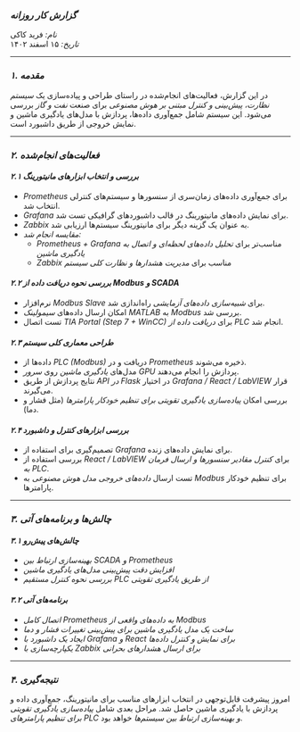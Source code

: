 ### *گزارش کار روزانه*  
*نام:* فرید کاکی  
*تاریخ:* ۱۵ اسفند ۱۴۰۲  

---

### *۱. مقدمه*  
در این گزارش، فعالیت‌های انجام‌شده در راستای طراحی و پیاده‌سازی یک *سیستم نظارت، پیش‌بینی و کنترل مبتنی بر هوش مصنوعی* برای صنعت *نفت و گاز* بررسی می‌شود. این سیستم شامل جمع‌آوری داده‌ها، پردازش با مدل‌های یادگیری ماشین و نمایش خروجی از طریق داشبورد است.  

---

### *۲. فعالیت‌های انجام‌شده*  

#### *۲.۱ بررسی و انتخاب ابزارهای مانیتورینگ*
- *Prometheus* برای جمع‌آوری داده‌های زمان‌سری از سنسورها و سیستم‌های کنترلی انتخاب شد.  
- *Grafana* برای نمایش داده‌های مانیتورینگ در قالب داشبوردهای گرافیکی تست شد.  
- *Zabbix* به عنوان یک گزینه دیگر برای مانیتورینگ سیستم‌ها ارزیابی شد.  
- *مقایسه انجام شد:*  
  - *Prometheus + Grafana* مناسب‌تر برای *تحلیل داده‌های لحظه‌ای و اتصال به یادگیری ماشین*  
  - *Zabbix* مناسب برای *مدیریت هشدارها و نظارت کلی سیستم*  

#### *۲.۲ بررسی نحوه دریافت داده از Modbus و SCADA*
- نرم‌افزار *Modbus Slave* برای *شبیه‌سازی داده‌های آزمایشی* راه‌اندازی شد.  
- امکان ارسال داده‌های *سیمولینک MATLAB* به *Modbus* بررسی شد.  
- تست اتصال *TIA Portal (Step 7 + WinCC)* برای *دریافت داده از PLC* انجام شد.  

#### *۲.۳ طراحی معماری کلی سیستم*
- داده‌ها از *PLC (Modbus)* دریافت و در *Prometheus* ذخیره می‌شوند.  
- مدل‌های *یادگیری ماشین* روی *سرور GPU* پردازش را انجام می‌دهند.  
- نتایج پردازش از طریق *API در Flask* در اختیار *Grafana / React / LabVIEW* قرار می‌گیرند.  
- بررسی امکان *پیاده‌سازی یادگیری تقویتی برای تنظیم خودکار پارامترها* (مثل فشار و دما).  

#### *۲.۴ بررسی ابزارهای کنترل و داشبورد*
- تصمیم‌گیری برای استفاده از *Grafana* برای نمایش داده‌های زنده.  
- بررسی استفاده از *React / LabVIEW* برای *کنترل مقادیر سنسورها و ارسال فرمان به PLC*.  
- تست ارسال *داده‌های خروجی مدل هوش مصنوعی* به *Modbus* برای تنظیم خودکار پارامترها.  

---

### *۳. چالش‌ها و برنامه‌های آتی*  

#### *۳.۱ چالش‌های پیش‌رو*
- *بهینه‌سازی ارتباط بین SCADA و Prometheus*  
- *افزایش دقت پیش‌بینی مدل‌های یادگیری ماشین*  
- *بررسی نحوه کنترل مستقیم PLC از طریق یادگیری تقویتی*  

#### *۳.۲ برنامه‌های آتی*
- *اتصال کامل Prometheus به داده‌های واقعی از Modbus*  
- *ساخت یک مدل یادگیری ماشین برای پیش‌بینی تغییرات فشار و دما*  
- *ایجاد یک داشبورد با Grafana و React برای نمایش و کنترل داده‌ها*  
- *یکپارچه‌سازی با Zabbix برای ارسال هشدارهای بحرانی*  

---

### *۴. نتیجه‌گیری*
امروز پیشرفت قابل‌توجهی در انتخاب ابزارهای مناسب برای مانیتورینگ، جمع‌آوری داده و پردازش با یادگیری ماشین حاصل شد. مراحل بعدی شامل *پیاده‌سازی یادگیری تقویتی برای تنظیم پارامترهای PLC و بهینه‌سازی ارتباط بین سیستم‌ها* خواهد بود.